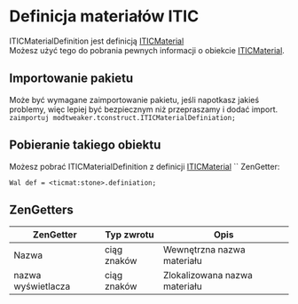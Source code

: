 # Definicja materiałów ITIC

ITICMaterialDefinition jest definicją [ITICMaterial](/Mods/Modtweaker/TConstruct/Materials/ITICMaterial/)  
Możesz użyć tego do pobrania pewnych informacji o obiekcie [ITICMaterial](/Mods/Modtweaker/TConstruct/Materials/ITICMaterial/).

## Importowanie pakietu

Może być wymagane zaimportowanie pakietu, jeśli napotkasz jakieś problemy, więc lepiej być bezpiecznym niż przepraszamy i dodać import.  
`zaimportuj modtweaker.tconstruct.ITICMaterialDefiniation;`

## Pobieranie takiego obiektu

Możesz pobrać ITICMaterialDefinition z definicji [ITICMaterial](/Mods/Modtweaker/TConstruct/Materials/ITICMaterial/) `` ZenGetter:

```zenscript
Wal def = <ticmat:stone>.definiation;
```

## ZenGetters

| ZenGetter          | Typ zwrotu  | Opis                          |
| ------------------ | ----------- | ----------------------------- |
| Nazwa              | ciąg znaków | Wewnętrzna nazwa materiału    |
| nazwa wyświetlacza | ciąg znaków | Zlokalizowana nazwa materiału |